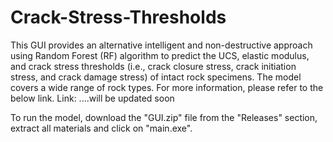 # Crack-Stress-Thresholds
This GUI provides an alternative intelligent and non-destructive approach using Random Forest (RF) algorithm to predict the UCS, elastic modulus, and crack stress thresholds (i.e., crack closure stress, crack initiation stress, and crack damage stress) of intact rock specimens. The model covers a wide range of rock types. For more information, please refer to the below link.
Link: ....will be updated soon

To run the model, download the "GUI.zip" file from the "Releases" section, extract all materials and click on "main.exe". 
